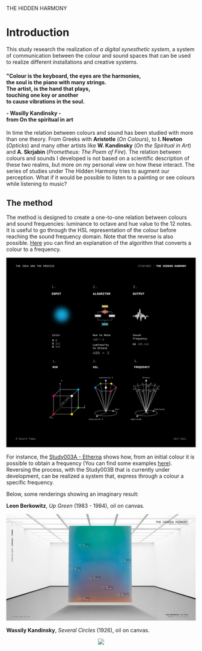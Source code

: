 <c>
THE HIDDEN HARMONY 
</c> 

# Introduction

This study research the realization of *a digital synesthetic system*, a system of communication between the colour and sound spaces that can be used to realize different installations and creative systems.


<h4> 
"Colour is the keyboard, the eyes are the harmonies, <br> the soul is the piano with many strings. 
<br> The artist, is the hand that plays,
<br> touching one key or another 
<br> to cause vibrations in the soul.
</p> - Wasilly Kandinsky - <br> 
from On the spiritual in art</p> 
</h4>

In time the relation between colours and sound has been studied with more than one theory. From Greeks with **Aristotle** (*On Colours*), to **I. Newton** (*Opticks*) and many other artists like **W. Kandinsky** (*On the Spiritual in Art*) and **A. Skrjabin** (*Prometheus: The Poem of Fire*). The relation between colours and sounds I developed is not based on a scientific description of these two realms, but more on my personal view on how these interact. The series of studies under The Hidden Harmony tries to augment our perception. What if it would be possible to listen to a painting or see colours while listening to music?

## The method

The method is designed to create a one-to-one relation between colours and sound frequencies: luminance to octave and hue value to the 12 notes. It is useful to go through the HSL representation of the colour before reaching the sound frequency domain. Note that the reverse is also possible. [Here](/colour_to_frequency/README.md) you can find an explanation of the algorithm that converts a colour to a frequency.

<p  align="center">
<img src="img/003_idea_and_process.png" width="800">
</p>


For instance, the [Study003A - Etherna](/study003a-etherna/README.md) shows how, from an initial colour it is possible to obtain a frequency (You can find some examples [here](https://youtu.be/rYiHrotcdxU)). Reversing the process, with the Study003B that is currently under development, can be realized a system that, express through a colour a specific frequency.

Below, some renderings showing an imaginary result:

**Leon Berkowitz**, *Up Green* (1983 - 1984), oil on canvas. 
<p  align="center">
<img src="img/study003a_Berkowitz.png" width="800">
</p>

**Wassily Kandinsky**, *Several Circles* (1926), oil on canvas. 
<p  align="center">
<img src="img/study003a_Kandinsky.png" width="800">
</p>

